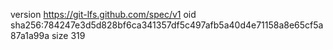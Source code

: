 version https://git-lfs.github.com/spec/v1
oid sha256:784247e3d5d828bf6ca341357df5c497afb5a40d4e71158a8e65cf5a87a1a99a
size 319
